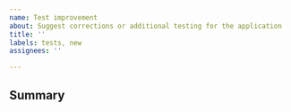 ```yaml
---
name: Test improvement
about: Suggest corrections or additional testing for the application
title: ''
labels: tests, new
assignees: ''

---
```


<!-- THESE COMMENTS ARE MEANT ONLY FOR YOU TO SEE. PLEASE REMOVE THESE BEFORE SUBMITTING YOUR ISSUE -->

## Summary

<!--

A clear description of the testing cases that needs to be added or improved. You can refer to things such as:

- The target Java class or method (or several of them if it applies)
- Technical context or simple human explanation of the use cases/application flows or events that are involved

If you have several classes, contexts or cases to report, you should try to take advantage of Markdown formatting and separate them into sections accordingly.
In such situations, an ideal summary would look like this:

```md

### `org.trebol.apices.CheckoutServiceImpl`

#### Improve edge cases for method `requestTransactionStart(SellPojo transaction)`

- Behavior not covered by current tests
  - When a request for inmediate checkout of a new order, is sent without providing the detail items for that order, the request should fail because the service doesn't know the contents of the order
  - When the same request type is sent without a billing type, the request should fail because the service doesn't know how to bill the customer/user
- Redundant stubbing
  - Calls to JPA repositories such as `.findById()` will not be called unless the order is processed first, no need to stub before it happens.
- Incorrectly tested behavior
  - A mock service in `org.trebol.apices` was confused with a service in `org.trebol.jpa.services` due to their similar method names and signatures. The correct service type must be used.

```

-->
